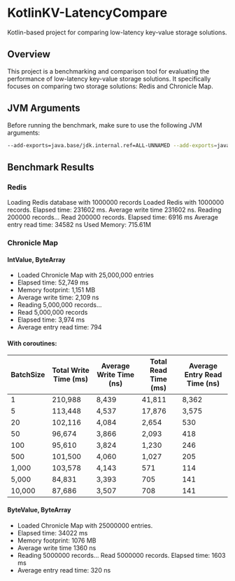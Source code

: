 # KotlinKV-LatencyCompare

Kotlin-based project for comparing low-latency key-value storage solutions.

## Overview

This project is a benchmarking and comparison tool for evaluating the performance of low-latency key-value storage solutions. It specifically focuses on comparing two storage solutions: Redis and Chronicle Map.

## JVM Arguments

Before running the benchmark, make sure to use the following JVM arguments:

```bash
--add-exports=java.base/jdk.internal.ref=ALL-UNNAMED --add-exports=java.base/sun.nio.ch=ALL-UNNAMED --add-exports=jdk.unsupported/sun.misc=ALL-UNNAMED --add-exports=jdk.compiler/com.sun.tools.javac.file=ALL-UNNAMED --add-opens=jdk.compiler/com.sun.tools.javac=ALL-UNNAMED --add-opens=java.base/java.lang=ALL-UNNAMED --add-opens=java.base/java.lang.reflect=ALL-UNNAMED --add-opens=java.base/java.io=ALL-UNNAMED --add-opens=java.base/java.util=ALL-UNNAMED
```

## Benchmark Results

### Redis


Loading Redis database with 1000000 records
Loaded Redis with 1000000 records. Elapsed time: 231602 ms.
Average write time 231602 ns.
Reading 200000 records...
Read 200000 records. Elapsed time: 6916 ms
Average entry read time: 34582 ns
Used Memory: 715.61M

### Chronicle Map

#### IntValue, ByteArray
- Loaded Chronicle Map with 25,000,000 entries
- Elapsed time: 52,749 ms
- Memory footprint: 1,151 MB
- Average write time: 2,109 ns
- Reading 5,000,000 records...
- Read 5,000,000 records
- Elapsed time: 3,974 ms
- Average entry read time: 794

#### With coroutines:
| BatchSize | Total Write Time (ms) | Average Write Time (ns) | Total Read Time (ms) | Average Entry Read Time (ns) |
|-----------|-----------------------|-------------------------|----------------------|------------------------------|
| 1         | 210,988               | 8,439                   | 41,811               | 8,362                        |
| 5         | 113,448               | 4,537                   | 17,876               | 3,575                        |
| 20        | 102,116               | 4,084                   | 2,654                | 530                          |
| 50        | 96,674                | 3,866                   | 2,093                | 418                          |
| 100       | 95,610                | 3,824                   | 1,230                | 246                          |
| 500       | 101,500               | 4,060                   | 1,027                | 205                          |
| 1,000     | 103,578               | 4,143                   | 571                  | 114                          |
| 5,000     | 84,831                | 3,393                   | 705                  | 141                          |
| 10,000    | 87,686                | 3,507                   | 708                  | 141                          |



#### ByteValue, ByteArray
- Loaded Chronicle Map with 25000000 entries. 
- Elapsed time: 34022 ms
- Memory footprint: 1076 MB
- Average write time 1360 ns
- Reading 5000000 records...
 Read 5000000 records. Elapsed time: 1603 ms
- Average entry read time: 320 ns
